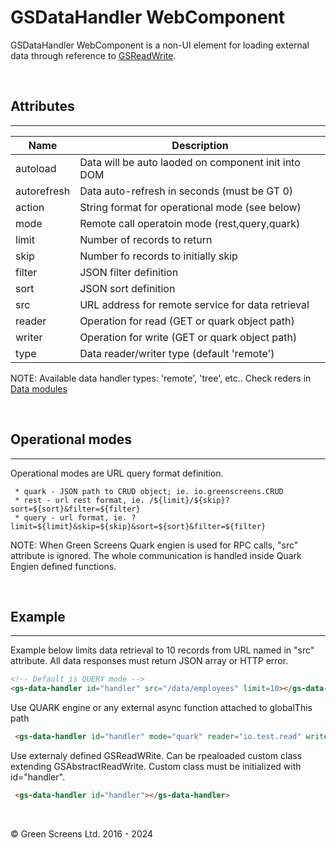 # GSDataHandler WebComponent

GSDataHandler WebComponent is a non-UI element for loading external data through reference to [GSReadWrite](../data/GSReadWrite.md).

<br>

## Attributes
---

| Name               | Description                                              |
|--------------------|----------------------------------------------------------|
| autoload           | Data will be auto laoded on component init into DOM      |
| autorefresh        | Data auto-refresh in seconds (must be GT 0)              |
| action             | String format for operational mode  (see below)          |
| mode               | Remote call operatoin mode (rest,query,quark)            |
| limit              | Number of records to return                              | 
| skip               | Number fo records to initially skip                      | 
| filter             | JSON filter definition                                   | 
| sort               | JSON sort definition                                     | 
| src                | URL address for remote service for data retrieval        | 
| reader             | Operation for read (GET or quark object path)            | 
| writer             | Operation for write (GET or quark object path)           | 
| type               | Data reader/writer type (default 'remote')               | 

NOTE: Available data handler types: 'remote', 'tree', etc.. Check reders in [Data modules](../../modules/data)

<br>

## Operational modes
---

Operational modes are URL query format definition. 

     * quark - JSON path to CRUD object; ie. io.greenscreens.CRUD
     * rest - url rest format, ie. /${limit}/${skip}?sort=${sort}&filter=${filter}
     * query - url format, ie. ?limit=${limit}&skip=${skip}&sort=${sort}&filter=${filter}

NOTE: When Green Screens Quark engien is used for RPC calls, "src" attribute is ignored.
The whole communication is handled inside Quark Engien defined functions. 

<br>

## Example
---

Example below limits data retrieval to 10 records from URL named in "src" attribute. 
All data responses must return JSON array or HTTP error.

```html
<!-- Default is QUERY mode -->
<gs-data-handler id="handler" src="/data/employees" limit=10></gs-data-handler>
```

Use QUARK engine or any external async function attached to globalThis path

```html
 <gs-data-handler id="handler" mode="quark" reader="io.test.read" writer="io.test.write"></gs-data-handler>
 ```

Use externaly defined GSReadWRite. Can be rpealoaded custom class extending GSAbstractReadWrite.
Custom class must be initialized with id="handler". 

```html
 <gs-data-handler id="handler"></gs-data-handler>
 ```

 <br>

&copy; Green Screens Ltd. 2016 - 2024
